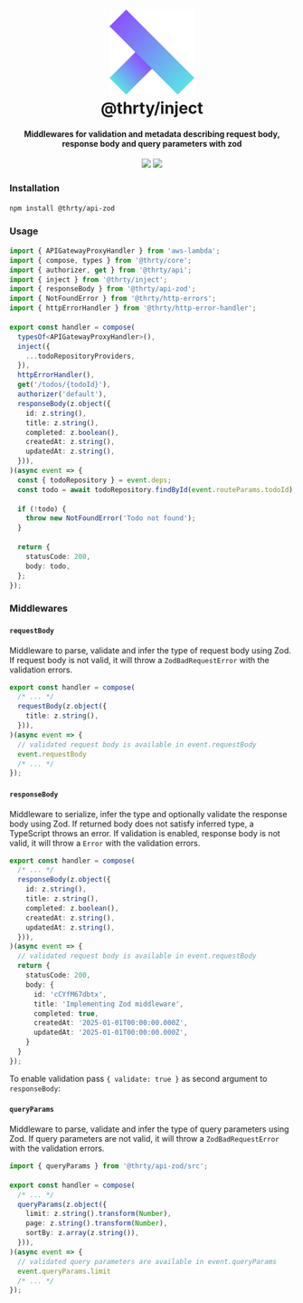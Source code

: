 <h1 align="center">
  <img src="../../assets/logo.svg" alt="thirty" width="150">
  <br>
  @thrty/inject
  <br>
</h1>

<h4 align="center">Middlewares for validation and metadata describing request body, response body and query parameters with zod</h4>

<p align="center">
    <img src="https://img.shields.io/npm/v/@thrty/api.svg">
    <img src="https://github.com/thrty-org/thrty/actions/workflows/checks.yml/badge.svg">
</p>

### Installation

```shell script
npm install @thrty/api-zod
```

### Usage
```typescript
import { APIGatewayProxyHandler } from 'aws-lambda';
import { compose, types } from '@thrty/core';
import { authorizer, get } from '@thrty/api';
import { inject } from '@thrty/inject';
import { responseBody } from '@thrty/api-zod';
import { NotFoundError } from '@thrty/http-errors';
import { httpErrorHandler } from '@thrty/http-error-handler';

export const handler = compose(
  typesOf<APIGatewayProxyHandler>(),
  inject({
    ...todoRepositoryProviders,
  }),
  httpErrorHandler(),
  get('/todos/{todoId}'),
  authorizer('default'),
  responseBody(z.object({
    id: z.string(),
    title: z.string(),
    completed: z.boolean(),
    createdAt: z.string(),
    updatedAt: z.string(),
  })),
)(async event => {
  const { todoRepository } = event.deps;
  const todo = await todoRepository.findById(event.routeParams.todoId);

  if (!todo) {
    throw new NotFoundError('Todo not found');
  }

  return {
    statusCode: 200,
    body: todo,
  };
});
```

### Middlewares

#### `requestBody`

Middleware to parse, validate and infer the type of request body using Zod. If request body is not valid, it will throw a `ZodBadRequestError` with the validation errors.

```typescript
export const handler = compose(
  /* ... */
  requestBody(z.object({
    title: z.string(),
  })),
)(async event => {
  // validated request body is available in event.requestBody
  event.requestBody
  /* ... */
});
```

#### `responseBody`
Middleware to serialize, infer the type and optionally validate the response body using Zod.
If returned body does not satisfy inferred type, a TypeScript throws an error.
If validation is enabled, response body is not valid, it will throw a `Error` with the validation errors.

```typescript
export const handler = compose(
  /* ... */
  responseBody(z.object({
    id: z.string(),
    title: z.string(),
    completed: z.boolean(),
    createdAt: z.string(),
    updatedAt: z.string(),
  })),
)(async event => {
  // validated request body is available in event.requestBody
  return {
    statusCode: 200,
    body: {
      id: 'cCYfM67dbtx',
      title: 'Implementing Zod middleware',
      completed: true,
      createdAt: '2025-01-01T00:00:00.000Z',
      updatedAt: '2025-01-01T00:00:00.000Z',
    }
  }
});
```
To enable validation pass `{ validate: true }` as second argument to `responseBody`:

#### `queryParams`
Middleware to parse, validate and infer the type of query parameters using Zod. If query parameters are not valid, it will throw a `ZodBadRequestError` with the validation errors.

```typescript
import { queryParams } from '@thrty/api-zod/src';

export const handler = compose(
  /* ... */
  queryParams(z.object({
    limit: z.string().transform(Number),
    page: z.string().transform(Number),
    sortBy: z.array(z.string()),
  })),
)(async event => {
  // validated query parameters are available in event.queryParams
  event.queryParams.limit
  /* ... */
});
```
